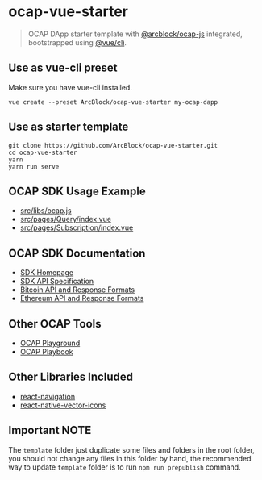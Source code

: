 # ocap-vue-starter

> OCAP DApp starter template with [@arcblock/ocap-js](https://github.com/ArcBlock/ocap-javascript-sdk/tree/master/packages/ocap-js) integrated, bootstrapped using [@vue/cli](https://github.com/vuejs/vue-cli).

## Use as vue-cli preset

Make sure you have vue-cli installed.

```shell
vue create --preset ArcBlock/ocap-vue-starter my-ocap-dapp
```

## Use as starter template

```shell
git clone https://github.com/ArcBlock/ocap-vue-starter.git
cd ocap-vue-starter
yarn
yarn run serve
```

## OCAP SDK Usage Example

- [src/libs/ocap.js](./src/libs/ocap.js)
- [src/pages/Query/index.vue](./src/pages/Query/index.vue)
- [src/pages/Subscription/index.vue](./src/pages/Subscription/index.vue)

## OCAP SDK Documentation

- [SDK Homepage](https://github.com/ArcBlock/ocap-javascript-sdk/tree/master/packages/ocap-js)
- [SDK API Specification](https://github.com/ArcBlock/ocap-javascript-sdk/blob/master/packages/ocap-js/docs/spec.md)
- [Bitcoin API and Response Formats](https://github.com/ArcBlock/ocap-javascript-sdk/blob/master/packages/ocap-js/docs/btc.md)
- [Ethereum API and Response Formats](https://github.com/ArcBlock/ocap-javascript-sdk/blob/master/packages/ocap-js/docs/eth.md)

## Other OCAP Tools

- [OCAP Playground](https://ocap.arcblock.io)
- [OCAP Playbook](https://ocap.arcblock.io)

## Other Libraries Included

- [react-navigation](https://reactnavigation.org/)
- [react-native-vector-icons](https://github.com/oblador/react-native-vector-icons)

## Important NOTE

The `template` folder just duplicate some files and folders in the root folder, you should not change any files in this folder by hand, the recommended way to update `template` folder is to run `npm run prepublish` command.
